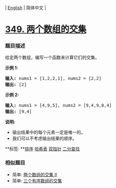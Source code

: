 | [English](README_EN.md) | 简体中文 |

# [349. 两个数组的交集](https://leetcode-cn.com/problems/intersection-of-two-arrays)
 ### 题目描述
<p>给定两个数组，编写一个函数来计算它们的交集。</p>

<p><strong>示例 1:</strong></p>

<pre><strong>输入: </strong>nums1 = [1,2,2,1], nums2 = [2,2]
<strong>输出: </strong>[2]
</pre>

<p><strong>示例 2:</strong></p>

<pre><strong>输入: </strong>nums1 = [4,9,5], nums2 = [9,4,9,8,4]
<strong>输出: </strong>[9,4]</pre>

<p><strong>说明:</strong></p>

<ul>
	<li>输出结果中的每个元素一定是唯一的。</li>
	<li>我们可以不考虑输出结果的顺序。</li>
</ul>

**标签:	**[排序](https://leetcode-cn.com/tag/sort) [哈希表](https://leetcode-cn.com/tag/hash-table) [双指针](https://leetcode-cn.com/tag/two-pointers) [二分查找](https://leetcode-cn.com/tag/binary-search) 
 ### 相似题目
- 简单:	[两个数组的交集 II](https://leetcode-cn.com/problems/intersection-of-two-arrays-ii) 
- 简单:	[三个有序数组的交集](https://leetcode-cn.com/problems/intersection-of-three-sorted-arrays) 
